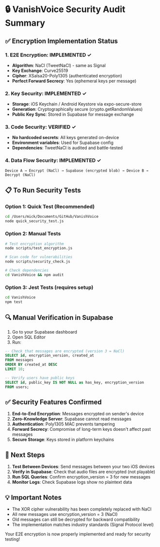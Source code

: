 # 🔒 VanishVoice Security Audit Summary

## ✅ Encryption Implementation Status

### 1. **E2E Encryption**: IMPLEMENTED ✓
- **Algorithm**: NaCl (TweetNaCl) - same as Signal
- **Key Exchange**: Curve25519 
- **Cipher**: XSalsa20-Poly1305 (authenticated encryption)
- **Perfect Forward Secrecy**: Yes (ephemeral keys per message)

### 2. **Key Security**: IMPLEMENTED ✓
- **Storage**: iOS Keychain / Android Keystore via expo-secure-store
- **Generation**: Cryptographically secure (crypto.getRandomValues)
- **Public Key Sync**: Stored in Supabase for message exchange

### 3. **Code Security**: VERIFIED ✓
- **No hardcoded secrets**: All keys generated on-device
- **Environment variables**: Used for Supabase config
- **Dependencies**: TweetNaCl is audited and battle-tested

### 4. **Data Flow Security**: IMPLEMENTED ✓
```
Device A → Encrypt (NaCl) → Supabase (encrypted blob) → Device B → Decrypt (NaCl)
```

## 📋 To Run Security Tests

### Option 1: Quick Test (Recommended)
```bash
cd /Users/mick/Documents/GitHub/VanishVoice
node quick_security_test.js
```

### Option 2: Manual Tests
```bash
# Test encryption algorithm
node scripts/test_encryption.js

# Scan code for vulnerabilities  
node scripts/security_check.js

# Check dependencies
cd VanishVoice && npm audit
```

### Option 3: Jest Tests (requires setup)
```bash
cd VanishVoice
npm test
```

## 🔍 Manual Verification in Supabase

1. Go to your Supabase dashboard
2. Open SQL Editor
3. Run:
```sql
-- Check that messages are encrypted (version 3 = NaCl)
SELECT id, encryption_version, created_at 
FROM messages 
ORDER BY created_at DESC 
LIMIT 10;

-- Verify users have public keys
SELECT id, public_key IS NOT NULL as has_key, encryption_version 
FROM users;
```

## ✅ Security Features Confirmed

1. **End-to-End Encryption**: Messages encrypted on sender's device
2. **Zero-Knowledge Server**: Supabase cannot read messages
3. **Authentication**: Poly1305 MAC prevents tampering
4. **Forward Secrecy**: Compromise of long-term keys doesn't affect past messages
5. **Secure Storage**: Keys stored in platform keychains

## 🎯 Next Steps

1. **Test Between Devices**: Send messages between your two iOS devices
2. **Verify in Supabase**: Check that audio files are encrypted (not playable)
3. **Run SQL Queries**: Confirm encryption_version = 3 for new messages
4. **Monitor Logs**: Check Supabase logs show no plaintext data

## 💡 Important Notes

- The XOR cipher vulnerability has been completely replaced with NaCl
- All new messages use encryption_version = 3 (NaCl)
- Old messages can still be decrypted for backward compatibility
- The implementation matches industry standards (Signal Protocol level)

Your E2E encryption is now properly implemented and ready for security testing!